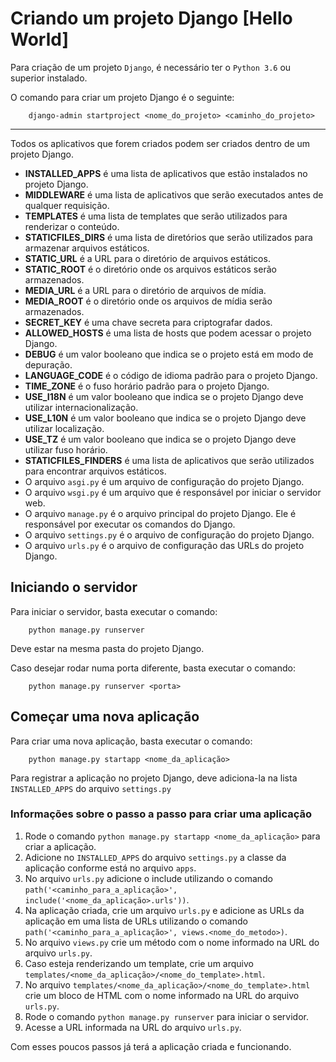 # Criando um projeto Django [Hello World]

Para criação de um projeto `Django`, é necessário ter o `Python 3.6` ou superior instalado.

O comando para criar um projeto Django é o seguinte:

```shell
    django-admin startproject <nome_do_projeto> <caminho_do_projeto>
```

---

Todos os aplicativos que forem criados podem ser criados dentro de um projeto Django.

- **INSTALLED_APPS** é uma lista de aplicativos que estão instalados no projeto Django.
- **MIDDLEWARE** é uma lista de aplicativos que serão executados antes de qualquer requisição.
- **TEMPLATES** é uma lista de templates que serão utilizados para renderizar o conteúdo.
- **STATICFILES_DIRS** é uma lista de diretórios que serão utilizados para armazenar arquivos estáticos.
- **STATIC_URL** é a URL para o diretório de arquivos estáticos.
- **STATIC_ROOT** é o diretório onde os arquivos estáticos serão armazenados.
- **MEDIA_URL** é a URL para o diretório de arquivos de mídia.
- **MEDIA_ROOT** é o diretório onde os arquivos de mídia serão armazenados.
- **SECRET_KEY** é uma chave secreta para criptografar dados.
- **ALLOWED_HOSTS** é uma lista de hosts que podem acessar o projeto Django.
- **DEBUG** é um valor booleano que indica se o projeto está em modo de depuração.
- **LANGUAGE_CODE** é o código de idioma padrão para o projeto Django.
- **TIME_ZONE** é o fuso horário padrão para o projeto Django.
- **USE_I18N** é um valor booleano que indica se o projeto Django deve utilizar internacionalização.
- **USE_L10N** é um valor booleano que indica se o projeto Django deve utilizar localização.
- **USE_TZ** é um valor booleano que indica se o projeto Django deve utilizar fuso horário.
- **STATICFILES_FINDERS** é uma lista de aplicativos que serão utilizados para encontrar arquivos estáticos.
- O arquivo `asgi.py` é um arquivo de configuração do projeto Django.
- O arquivo `wsgi.py` é um arquivo que é responsável por iniciar o servidor web.
- O arquivo `manage.py` é o arquivo principal do projeto Django. Ele é responsável por executar os comandos do Django.
- O arquivo `settings.py` é o arquivo de configuração do projeto Django.
- O arquivo `urls.py` é o arquivo de configuração das URLs do projeto Django.

## Iniciando o servidor

Para iniciar o servidor, basta executar o comando:

```shell
    python manage.py runserver
```

Deve estar na mesma pasta do projeto Django.

Caso desejar rodar numa porta diferente, basta executar o comando:

```shell
    python manage.py runserver <porta>
```

## Começar uma nova aplicação

Para criar uma nova aplicação, basta executar o comando:

```shell
    python manage.py startapp <nome_da_aplicação>
```

Para registrar a aplicação no projeto Django, deve adiciona-la na lista `INSTALLED_APPS` do arquivo `settings.py`

### Informações sobre o passo a passo para criar uma aplicação

1. Rode o comando `python manage.py startapp <nome_da_aplicação>` para criar a aplicação.
2. Adicione no `INSTALLED_APPS` do arquivo `settings.py` a classe da aplicação conforme está no arquivo `apps`.
3. No arquivo `urls.py` adicione o include utilizando o comando `path('<caminho_para_a_aplicação>', include('<nome_da_aplicação>.urls'))`.
4. Na aplicação criada, crie um arquivo `urls.py` e adicione as URLs da aplicação em uma lista de URLs utilizando o comando `path('<caminho_para_a_aplicação>', views.<nome_do_metodo>)`.
5. No arquivo `views.py` crie um método com o nome informado na URL do arquivo `urls.py`.
6. Caso esteja renderizando um template, crie um arquivo `templates/<nome_da_aplicação>/<nome_do_template>.html`.
7. No arquivo `templates/<nome_da_aplicação>/<nome_do_template>.html` crie um bloco de HTML com o nome informado na URL do arquivo `urls.py`.
8. Rode o comando `python manage.py runserver` para iniciar o servidor.
9. Acesse a URL informada na URL do arquivo `urls.py`.

Com esses poucos passos já terá a aplicação criada e funcionando.

